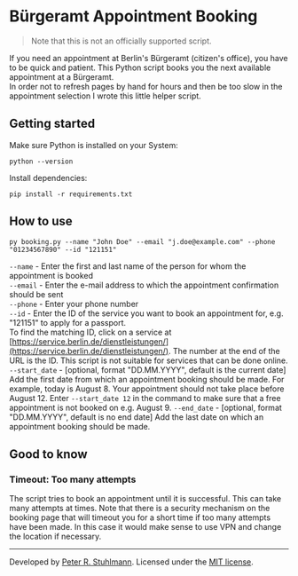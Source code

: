 # Bürgeramt Appointment Booking

> Note that this is not an officially supported script. 

If you need an appointment at Berlin's Bürgeramt (citizen's office), you have to be quick and patient. This Python script books you the next available appointment at a Bürgeramt.  
In order not to refresh pages by hand for hours and then be too slow in the appointment selection I wrote this little helper script.


## Getting started
Make sure Python is installed on your System:
```
python --version
```

Install dependencies:
```
pip install -r requirements.txt
```


## How to use
```
py booking.py --name "John Doe" --email "j.doe@example.com" --phone "01234567890" --id "121151"
```

`--name` - Enter the first and last name of the person for whom the appointment is booked   
`--email` - Enter the e-mail address to which the appointment confirmation should be sent   
`--phone` - Enter your phone number   
`--id` - Enter the ID of the service you want to book an appointment for, e.g. "121151" to apply for a passport.   
To find the matching ID, click on a service at [https://service.berlin.de/dienstleistungen/](https://service.berlin.de/dienstleistungen/). The number at the end of the URL is the ID. This script is not suitable for services that can be done online.  
`--start_date` - [optional, format "DD.MM.YYYY", default is the current date] Add the first date from which an appointment booking should be made. For example, today is August 8. Your appointment should not take place before August 12. Enter `--start_date 12` in the command to make sure that a free appointment is not booked on e.g. August 9.
`--end_date` - [optional, format "DD.MM.YYYY", default is no end date] Add the last date on which an appointment booking should be made.


## Good to know

### Timeout: Too many attempts
The script tries to book an appointment until it is successful. This can take many attempts at times. Note that there is a security mechanism on the booking page that will timeout you for a short time if too many attempts have been made. In this case it would make sense to use VPN and change the location if necessary.


---
Developed by [Peter R. Stuhlmann](https://peter-stuhlmann-webentwicklung.de).
Licensed under the [MIT license](./LICENSE).